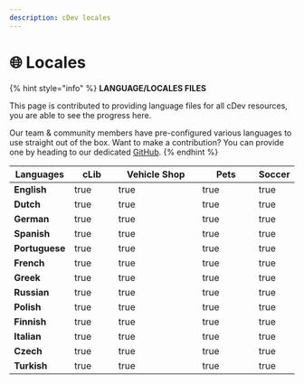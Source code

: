 ```yaml
---
description: cDev locales
---
```


# 🌐 Locales

{% hint style="info" %}
**LANGUAGE/LOCALES FILES**

This page is contributed to providing language files for all cDev resources, you are able to see the progress here.&#x20;



Our team & community members have pre-configured various languages to use straight out of the box. Want to make a contribution? You can provide one by heading to our dedicated [GitHub](https://github.com/cdevshop/locales/tree/main/cdev\_vehicleshop).
{% endhint %}

<table><thead><tr><th>Languages</th><th width="63" data-type="checkbox">cLib</th><th width="136" data-type="checkbox">Vehicle Shop</th><th width="86" data-type="checkbox">Pets</th><th data-type="checkbox">Soccer</th></tr></thead><tbody><tr><td><strong>English</strong> </td><td>true</td><td>true</td><td>true</td><td>true</td></tr><tr><td><strong>Dutch</strong></td><td>true</td><td>true</td><td>true</td><td>true</td></tr><tr><td><strong>German</strong></td><td>true</td><td>true</td><td>true</td><td>true</td></tr><tr><td><strong>Spanish</strong></td><td>true</td><td>true</td><td>true</td><td>true</td></tr><tr><td><strong>Portuguese</strong></td><td>true</td><td>true</td><td>true</td><td>true</td></tr><tr><td><strong>French</strong></td><td>true</td><td>true</td><td>true</td><td>true</td></tr><tr><td><strong>Greek</strong></td><td>true</td><td>true</td><td>true</td><td>true</td></tr><tr><td><strong>Russian</strong></td><td>true</td><td>true</td><td>true</td><td>true</td></tr><tr><td><strong>Polish</strong></td><td>true</td><td>true</td><td>true</td><td>true</td></tr><tr><td><strong>Finnish</strong></td><td>true</td><td>true</td><td>true</td><td>true</td></tr><tr><td><strong>Italian</strong></td><td>true</td><td>true</td><td>true</td><td>true</td></tr><tr><td><strong>Czech</strong></td><td>true</td><td>true</td><td>true</td><td>true</td></tr><tr><td><strong>Turkish</strong></td><td>true</td><td>true</td><td>true</td><td>true</td></tr></tbody></table>



